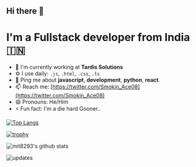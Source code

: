 ## Hi there 👋

# I'm a Fullstack developer from India 🇮🇳

- 🏢 I'm currently working at **Tardis Solutions**
- ⚙️ I use daily: `.js`, `.html`, `.css`, `.ts`
- 💬 Ping me about  **javascript**, **development**, **python**, **react**.
- 📫 Reach me: [https://twitter.com/Smokin_Ace08](https://twitter.com/Smokin_Ace08)
- 😄 Pronouns: He/Him
- ⚡️ Fun fact: I'm a die hard Gooner..

[![Top Langs](https://github-readme-stats.vercel.app/api/top-langs/?username=mit8293)](https://github.com/mit8293/github-readme-stats)

[![trophy](https://github-profile-trophy.vercel.app/?username=mit8293&theme=onedark)](https://github.com/mit8293/github-profile-trophy)

![mit8293's github stats](https://github-readme-stats.vercel.app/api?username=mit8293&show_icons=true&count_private=true&theme=synthwave)


![updates](https://metrics.lecoq.io/mit8293)
